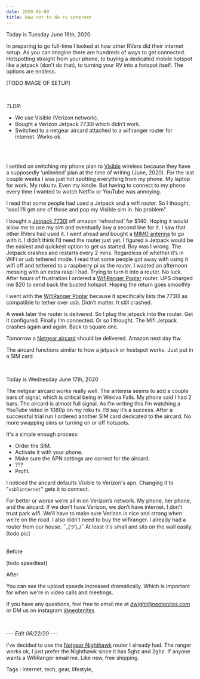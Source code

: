 ```yaml
---
date: 2020-06-09
title: How not to do rv internet
---
```


Today is Tuesday June 16th, 2020.



In preparing to go full-time I looked at how other RVers did their internet setup. As you can imagine there are hundreds of ways to get connected. Hotspotting straight from your phone, to buying a dedicated mobile hotspot like a jetpack (don’t do that), to turning your RV into a hotspot itself. The options are endless.

[TODO IMAGE OF SETUP]
</br >

</br >

*TLDR*:
* We use Visible (Verizon network).
* Bought a Verizon Jetpack 7730l which didn’t work.
* Switched to a netgear aircard attached to a wifiranger router for internet. Works ok.
</br >

</br >


I settled on switching my phone plan to [Visible](https://www.visible.com/) wireless because they have a supposedly ‘unlimited’ plan at the time of writing (June, 2020).
For the last couple weeks I was just hot spotting everything from my phone. My laptop for work. My roku tv. Even my kindle. But having to connect to my phone every time I wanted to watch Netflix or YouTube was annoying.

I read that some people had used a Jetpack and a wifi router. So I thought, “cool I’ll get one of those and pop my Visible sim in. No problem”.

I bought a [Jetpack 7730l](https://www.amazon.com/gp/product/B076HSWM8S/ref=ppx_yo_dt_b_asin_title_o04_s00?ie=UTF8&psc=1) off amazon ‘refreshed’ for $140. Hoping it would allow me to use my sim and eventually buy a second line for it. I saw that other RVers had used it. I went ahead and bought a [MIMO antenna](https://www.amazon.com/gp/product/B00DN3J03O/ref=ppx_yo_dt_b_asin_title_o01_s00?ie=UTF8&psc=1) to go with it. I didn’t think I’d need the router just yet. I figured a Jetpack would be the easiest and quickest option to get us started. Boy was I wrong.  The Jetpack crashes and restarts every 2 mins. Regardless of whether it’s in WiFi or usb tethered mode. I read that some people got away with using it  wifi off and tethered to a raspberry pi as the router. I wasted an afternoon messing with an extra raspi I had. Trying to turn it into a router. No luck. After hours of frustration I ordered a [WifiRanger Poplar](https://wifiranger.com/shop/routers/indoor/poplar/) router.
UPS charged me \$20 to send back the busted hotspot. Hoping the return goes smoothly

I went with the [WifiRanger Poplar](https://wifiranger.com/shop/routers/indoor/poplar/) because it specifically lists the 7730l as compatible to tether over usb. Didn’t matter. It still crashed.

A week later the router is delivered. So I plug the jetpack into the router. Get it configured. Finally I’m connected. Or so I thought. The Mifi Jetpack crashes again and again. Back to square one.

Tomorrow a [Netgear aircard](https://www.amazon.com/gp/product/B01N5ASNTE/ref=ppx_yo_dt_b_asin_title_o00_s00?ie=UTF8&psc=1) should be delivered. Amazon next day ftw.

The aircard functions similar to how a jetpack or hostspot works. Just put in a SIM card.




</br>

Today is Wednesday June 17th, 2020

The netgear aircard works really well. The antenna seems to add a couple bars of signal, which is critical being in Wekiva Falls. My phone said I had 2 bars. The aircard is almost full signal.
As I’m writing this I’m watching a YouTube video in 1080p on my roku tv. I’d say it’s a success.
After a successful trial run I ordered another SIM card dedicated to the aircard. No more swapping sims or turning on or off hotspots.

It's a simple enough process:
* Order the SIM.
* Activate it with your phone. 
* Make sure the APN settings are correct for the aircard.
* ???
* Profit.


I noticed the aircard defaults Visible to Verizon's apn. Changing it to "`vsblinternet`" gets it to connect.

For better or worse we’re all in on Verizon’s network. My phone, her phone, and the aircard. If we don’t have Verizon, we don’t have internet. I don't trust park wifi. We’ll have to make sure Verizon is nice and strong when we’re on the road. I also didn’t need to buy the wifiranger. I already had a router from our house. ¯\_(ツ)\_/¯ At least it's small and sits on the wall easily. [todo pic]

</br>
Before 

[todo speedtest]

After


You can see the upload speeds increased dramatically. Which is important for when we're in video calls and meetings.

If you have any questions, feel free to email me at <dwight@neotenites.com> or DM us on instagram [@neotenites](https://instagram.com/neotenites) 

</br>

--- *Edit 06/22/20*  --- 

I've decided to use the [Netgear Nighthawk](https://www.amazon.com/gp/product/B00R2AZLD2/ref=ppx_yo_dt_b_search_asin_title?ie=UTF8&psc=1) router I already had. The ranger works ok, I just prefer the Nighthawk since it has 5ghz and 2ghz. If anyone wants a WifiRanger email me. Like new, free shipping. 

Tags : internet, tech, gear, lifestyle,
